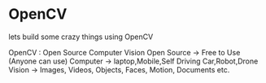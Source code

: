 # OpenCV
lets build some crazy things using OpenCV


OpenCV : Open Source Computer Vision 
Open Source -> Free to Use (Anyone can use)
Computer -> laptop,Mobile,Self Driving Car,Robot,Drone
Vision -> Images, Videos, Objects, Faces, Motion, Documents etc.


